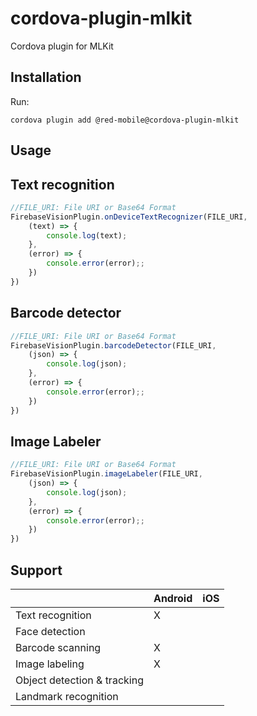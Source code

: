 # cordova-plugin-mlkit

Cordova plugin for MLKit

## Installation

Run:

```shell
cordova plugin add @red-mobile@cordova-plugin-mlkit
```

## Usage

## Text recognition

```js
//FILE_URI: File URI or Base64 Format
FirebaseVisionPlugin.onDeviceTextRecognizer(FILE_URI,
    (text) => {
        console.log(text);
    },
    (error) => {
        console.error(error);;
    })
})
```

## Barcode detector

```js
//FILE_URI: File URI or Base64 Format
FirebaseVisionPlugin.barcodeDetector(FILE_URI,
    (json) => {
        console.log(json);
    },
    (error) => {
        console.error(error);;
    })
})
```

## Image Labeler

```js
//FILE_URI: File URI or Base64 Format
FirebaseVisionPlugin.imageLabeler(FILE_URI,
    (json) => {
        console.log(json);
    },
    (error) => {
        console.error(error);;
    })
})
```

## Support

|                             | Android | iOS |
| --------------------------- | ------- | --- |
| Text recognition            | X       |     |
| Face detection              |         |     |
| Barcode scanning            | X       |     |
| Image labeling              | X       |     |
| Object detection & tracking |         |     |
| Landmark recognition        |         |     |
